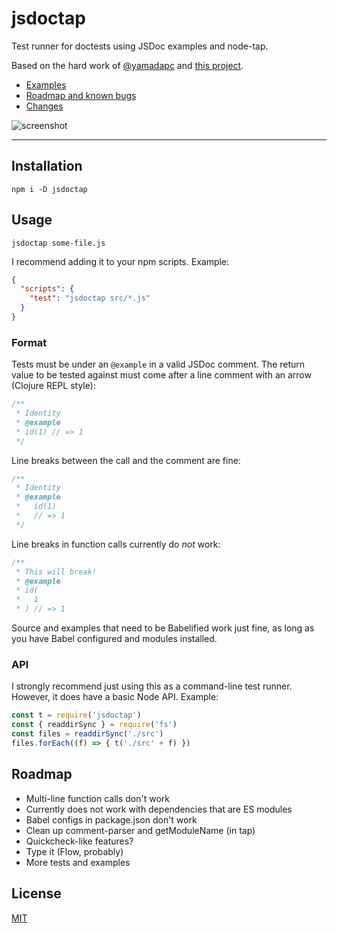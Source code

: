 # jsdoctap

Test runner for doctests using JSDoc examples and node-tap.

Based on the hard work of [@yamadapc](https://github.com/yamadapc) and [this
project](https://github.com/yamadapc/jsdoctest).

* [Examples](./examples)
* [Roadmap and known bugs](#roadmap)
* [Changes](./CHANGELOG.md)

![screenshot](http://zacanger.com/jsdoctap.gif)

--------

## Installation

`npm i -D jsdoctap`

## Usage

`jsdoctap some-file.js`

I recommend adding it to your npm scripts. Example:

```json
{
  "scripts": {
    "test": "jsdoctap src/*.js"
  }
}
```

### Format

Tests must be under an `@example` in a valid JSDoc comment.
The return value to be tested against must come after a line comment with an
arrow (Clojure REPL style):

```javascript
/**
 * Identity
 * @example
 * id(1) // => 1
 */
```

Line breaks between the call and the comment are fine:

```javascript
/**
 * Identity
 * @example
 *   id(1)
 *   // => 1
 */

```

Line breaks in function calls currently do _not_ work:

```javascript
/**
 * This will break!
 * @example
 * id(
 *   1
 * ) // => 1
```

Source and examples that need to be Babelified work just fine, as long as you
have Babel configured and modules installed.


### API

I strongly recommend just using this as a command-line test runner. However, it
does have a basic Node API. Example:

```javascript
const t = require('jsdoctap')
const { readdirSync } = require('fs')
const files = readdirSync('./src')
files.forEach((f) => { t('./src' + f) })
```

## Roadmap

* Multi-line function calls don't work
* Currently does not work with dependencies that are ES modules
* Babel configs in package.json don't work
* Clean up comment-parser and getModuleName (in tap)
* Quickcheck-like features?
* Type it (Flow, probably)
* More tests and examples

## License

[MIT](./LICENSE.md)
